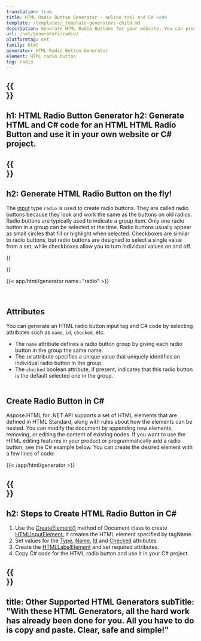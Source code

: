 ```yaml
---
translation: true
title: HTML Radio Button Generator - online tool and C# code
template: /templates/_template-generators-child.md
description: Generate HTML Radio Buttons for your website. You can preview the radio buttons and copy generated HTML and C# code.
url: /net/generators/radio/
platformtag: net
family: html
generator: HTML Radio Button Generator
element: HTML radio button
tag: radio
---
```


{{<section banner>}}
---
h1: HTML Radio Button Generator
h2: Generate HTML and C# code for an HTML HTML Radio Button and use it in your own website or C# project.
---

{{<section overview>}}
---
h2: Generate HTML Radio Button on the fly!
---

The [input](https://html.spec.whatwg.org/multipage/input.html#the-input-element) type `radio` is used to create radio buttons. They are called radio buttons because they look and work the same as the buttons on old radios. Radio buttons are typically used to indicate a group item. Only one radio button in a group can be selected at the time. Radio buttons usually appear as small circles that fill or highlight when selected.
Checkboxes are similar to radio buttons, but radio buttons are designed to select a single value from a set, while checkboxes allow you to turn individual values on and off.

{{<section plugin>}}

{{< app/html/generator name="radio" >}}

<br>
<h2> Attributes </h2>

You can generate an HTML radio button input tag and C# code by selecting attributes such as `name`, `id`, `checked`, etc. 
- The `name` attribute defines a radio button group by giving each radio button in the group the same name.
- The `id` attribute specifies a unique value that uniquely identifies an individual radio button in the group.
- The `checked` boolean attribute, if present, indicates that this radio button is the default selected one in the group.
<br><br>

<h2> Create Radio Button in C#</h2>

Aspose.HTML for .NET API supports a set of HTML elements that are defined in HTML Standard, along with rules about how the elements can be nested. You can modify the document by appending new elements, removing, or editing the content of existing nodes. If you want to use the HTML editing features in your product or programmatically add a radio button, see the C# example below. You can create the desired element with a few lines of code:

{{< /app/html/generator >}}

{{<section steps>}}
---
h2: Steps to Create HTML Radio Button in C#
---

1. Use the [CreateElement()](https://reference.aspose.com/html/net/aspose.html.dom/document/createelement/) method of Document class to create [HTMLInputElement.](https://reference.aspose.com/html/net/aspose.html/htmlinputelement/) It creates the HTML element specified by tagName.
1. Set values for the [Type](https://reference.aspose.com/html/net/aspose.html/htmlinputelement/type/), [Name](https://reference.aspose.com/html/net/aspose.html/htmlinputelement/name/), [Id](https://reference.aspose.com/html/net/aspose.html/htmlelement/id/) and [Checked](https://reference.aspose.com/html/net/aspose.html/htmlinputelement/checked/) attributes.
1. Create the [HTMLLabelElement](https://reference.aspose.com/html/net/aspose.html/htmllabelelement/) and set required attributes.
1. Copy C# code for the HTML radio button and use it in your C# project.

{{<section other-generators>}}
---
title: Other Supported HTML Generators
subTitle: "With these HTML Generators, all the hard work has already been done for you. All you have to do is copy and paste. Clear, safe and simple!"
---